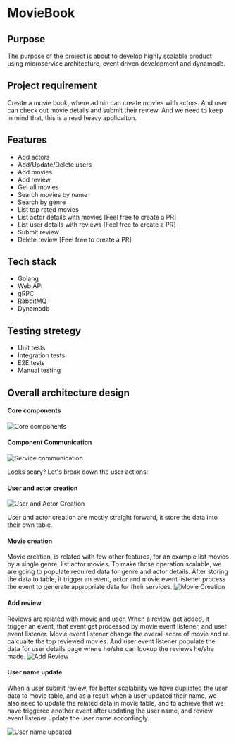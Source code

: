 # MovieBook

## Purpose

The purpose of the project is about to develop highly scalable product using microservice architecture, event driven development and dynamodb.

## Project requirement

Create a movie book, where admin can create movies with actors. And user can check out movie details and submit their review. And we need to keep in mind that, this is a read heavy applicaiton.

## Features

- Add actors
- Add/Update/Delete users
- Add movies
- Add review
- Get all movies
- Search movies by name
- Search by genre
- List top rated movies
- List actor details with movies [Feel free to create a PR]
- List user details with reviews [Feel free to create a PR]
- Submit review
- Delete review [Feel free to create a PR]

## Tech stack

- Golang
- Web API
- gRPC
- RabbitMQ
- Dynamodb

## Testing stretegy

- Unit tests
- Integration tests
- E2E tests
- Manual testing

## Overall architecture design

#### Core components

![Core components](https://github.com/user-attachments/assets/a205cc5d-af14-4a96-96d7-c843b9d7af15)

#### Component Communication

![Service communication](https://github.com/user-attachments/assets/90c4d251-64ee-4374-9a6a-ea727cf2e28d)

Looks scary? Let's break down the user actions:

#### User and actor creation

![User and Actor Creation](https://github.com/user-attachments/assets/cfcfa29b-48f2-40ea-a65e-4ceed83c9d82)

User and actor creation are mostly straight forward, it store the data into their own table.

#### Movie creation

Movie creation, is related with few other features, for an example list movies by a single genre, list actor movies. To make those operation scalable, we are going to populate required data for genre and actor details. After storing the data to table, it trigger an event, actor and movie event listener process the event to generate appropriate data for their services.
![Movie Creation](https://github.com/user-attachments/assets/afe41414-02a6-4161-85cd-3202edbdf2b0)

#### Add review

Reviews are related with movie and user. When a review get added, it trigger an event, that event get processed by movie event listener, and user event listener. Movie event listener change the overall score of movie and re calcualte the top reviewed movies. And user event listener populate the data for user details page where he/she can lookup the reviews he/she made.
![Add Review](https://github.com/user-attachments/assets/3dd1d0cf-934f-4d96-a45f-f83950cbf62a)

#### User name update

When a user submit review, for better scalability we have dupliated the user data to movie table, and as a result when a user updated their name, we also need to update the related data in movie table, and to achieve that we have triggered another event after updating the user name, and review event listener update the user name accordingly.

![User name updated](https://github.com/user-attachments/assets/d65bee2a-a321-4042-9379-d0d5042c0a78)
